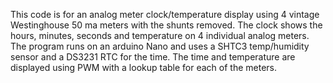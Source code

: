 This code is for an analog meter clock/temperature display using 4 vintage Westinghouse 50 ma meters with the shunts removed. The clock shows the hours, minutes, seconds and temperature on 4 individual analog meters. The program runs on an arduino Nano and uses a SHTC3 temp/humidity sensor and a DS3231 RTC for the time. The time and temperature are displayed using PWM with a lookup table for each of the meters. 
